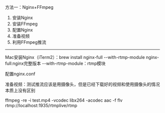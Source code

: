方法一：Nginx+FFmpeg

1. 安装Nginx
2. 安装FFmpeg
3. 配置Nginx
4. 准备视频
5. 利用FFmpeg推流

-------------------


Mac安装Nginx（iTerm2）：brew install nginx-full --with-rtmp-module 
 nginx-full:nginx完整版本  --with-rtmp-module：rtmp模块




配置nginx.conf

准备视频：测试推流应该是用摄像头，但是已经下载好的视频和使用摄像头的情况 本质上没有区别

ffmpeg -re -i test.mp4 -vcodec libx264 -acodec aac -f flv rtmp://localhost:1935/rtmplive/rtmp
